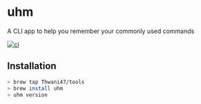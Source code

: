 # uhm
A CLI app to help you remember your commonly used commands

[![ci](https://github.com/Thwani47/uhm/actions/workflows/ci.yaml/badge.svg)](https://github.com/Thwani47/uhm/actions/workflows/ci.yaml)

## Installation
```bash
> brew tap Thwani47/tools
> brew install uhm
> uhm version
```
